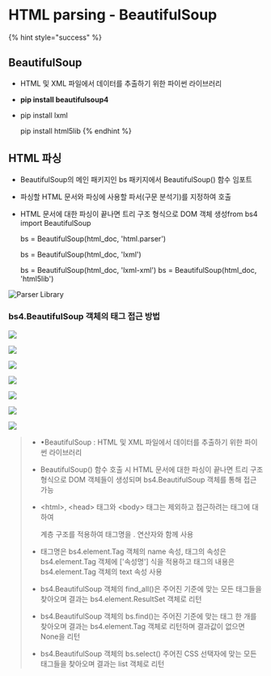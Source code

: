 # HTML parsing - BeautifulSoup

{% hint style="success" %}
## BeautifulSoup

* HTML 및 XML 파일에서 데이터를 추출하기 위한 파이썬 라이브러리
* **pip install beautifulsoup4**
* pip install lxml

  pip install html5lib
{% endhint %}

## HTML 파싱

* BeautifulSoup의 메인 패키지인 bs 패키지에서 BeautifulSoup\(\) 함수 임포트
* 파싱할 HTML 문서와 파싱에 사용할 파서\(구문 분석기\)를 지정하여 호출
* HTML 문서에 대한 파싱이 끝나면 트리 구조 형식으로 DOM 객체 생성from bs4 import BeautifulSoup

  bs = BeautifulSoup\(html\_doc, 'html.parser'\)

  bs = BeautifulSoup\(html\_doc, 'lxml'\)

  bs = BeautifulSoup\(html\_doc, 'lxml-xml'\)  bs = BeautifulSoup\(html\_doc, 'html5lib'\)

![Parser Library](../.gitbook/assets/image%20%28257%29.png)

### bs4.BeautifulSoup 객체의 태그 접근 방법

![](../.gitbook/assets/image%20%28227%29.png)

![](../.gitbook/assets/image%20%28254%29.png)

![](../.gitbook/assets/image%20%28249%29.png)

![](../.gitbook/assets/image%20%28255%29.png)

![](../.gitbook/assets/image%20%28250%29.png)

![](../.gitbook/assets/image%20%28258%29.png)

![](../.gitbook/assets/image%20%28225%29.png)

> * •BeautifulSoup : HTML 및 XML 파일에서 데이터를 추출하기  위한 파이썬 라이브러리
> * BeautifulSoup\(\) 함수 호출 시 HTML 문서에 대한 파싱이  끝나면 트리 구조 형식으로 DOM 객체들이 생성되며  bs4.BeautifulSoup 객체를 통해 접근 가능
> * &lt;html&gt;, &lt;head&gt; 태그와 &lt;body&gt; 태그는 제외하고 접근하려는  태그에 대하여
>
>   계층 구조를 적용하여 태그명을 . 연산자와 함께 사용
>
> * 태그명은 bs4.element.Tag 객체의 name 속성, 태그의 속성은  bs4.element.Tag 객체에 \['속성명'\] 식을 적용하고 태그의  내용은 bs4.element.Tag 객체의 text 속성 사용
> * bs4.BeautifulSoup 객체의 find\_all\(\)은 주어진 기준에 맞는 모든 태그들을 찾아오며 결과는 bs4.element.ResultSet 객체로 리턴
> *  bs4.BeautifulSoup 객체의 bs.find\(\)는 주어진 기준에 맞는 태그 한 개를 찾아오며 결과는 bs4.element.Tag 객체로 리턴하며 결과값이 없으면 None을 리턴 
> * bs4.BeautifulSoup 객체의 bs.select\(\) 주어진 CSS 선택자에 맞는 모든 태그들을 찾아오며 결과는 list 객체로 리턴

